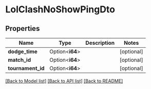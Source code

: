 # LolClashNoShowPingDto

## Properties

Name | Type | Description | Notes
------------ | ------------- | ------------- | -------------
**dodge_time** | Option<**i64**> |  | [optional]
**match_id** | Option<**i64**> |  | [optional]
**tournament_id** | Option<**i64**> |  | [optional]

[[Back to Model list]](../README.md#documentation-for-models) [[Back to API list]](../README.md#documentation-for-api-endpoints) [[Back to README]](../README.md)


